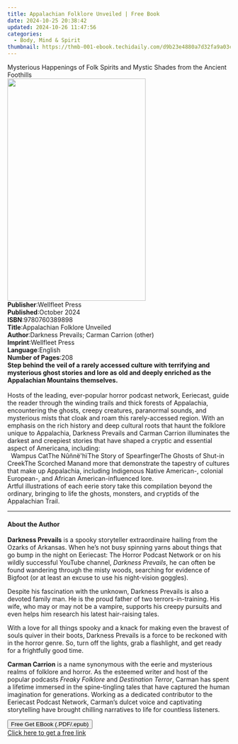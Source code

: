 ```yaml
---
title: Appalachian Folklore Unveiled | Free Book
date: 2024-10-25 20:38:42
updated: 2024-10-26 11:47:56
categories:
  - Body, Mind & Spirit
thumbnail: https://thmb-001-ebook.techidaily.com/d9b23e4880a7d32fa9a03c70107c81b4b3142b7c1bb2cee0f9bedc933a23687f.jpg
---
```

<main id="book-container">
  <div class="flex flex-col">
    <div class="book-brief flex-1 py-6 px-4 sm:p-6 md:py-10 md:px-8">
      <!-- brief-->
      <div class="book-brief-main">
        Mysterious Happenings of Folk Spirits and Mystic Shades from the Ancient
        Foothills
      </div>
    </div>
    <div
      class="book-meta-info flex-1 grid gap-4 col-start-1 col-end-3 row-start-1 sm:mb-6 sm:grid-cols-4 lg:gap-6 lg:col-start-2 lg:row-end-6 lg:row-span-6 lg:mb-0"
    >
      <div
        class="book-meta-info-left place-content-center mt-4 p-4 text-sm leading-6 col-start-2 col-span-2 dark:text-slate-400"
      >
        <img
          class="w-full h-500 object-cover rounded-lg sm:h-255 sm:col-span-2 lg:col-span-full"
          src="https://img-001-ebook.techidaily.com/8f21f6cf148bcb88a01269980608294e365edff26e70d8742e5d26eae7a2f203.jpg"
          alt=""
          width="312"
          height="500"
        />
      </div>
      <div
        class="book-meta-info-right mt-2 col-start-1 row-start-2 col-span-3 self-center"
      >
        <!-- meta data  -->
        <div class="flex flex-col px-4 md:px-8">
          <div class="flex-1">
            <strong>Publisher</strong>:<span class="px-2">Wellfleet Press</span>
          </div>
          <div class="flex-1">
            <strong>Published</strong>:<span class="px-2">October 2024</span>
          </div>
          <div class="flex-1">
            <strong>ISBN</strong>:<span class="px-2">9780760389898</span>
          </div>
          <div class="flex-1">
            <strong>Title</strong>:<span class="px-2"
              >Appalachian Folklore Unveiled</span
            >
          </div>
          <div class="flex-1">
            <strong>Author</strong>:<span class="px-2"
              >Darkness Prevails; Carman Carrion (other)</span
            >
          </div>
          <div class="flex-1">
            <strong>Imprint</strong>:<span class="px-2">Wellfleet Press</span>
          </div>
          <div class="flex-1">
            <strong>Language</strong>:<span class="px-2">English</span>
          </div>
          <div class="flex-1">
            <strong>Number of Pages</strong>:<span class="px-2">208</span>
          </div>
        </div>
      </div>
    </div>
    <div class="book-description flex-1 py-6 px-4 sm:p-6 md:py-10 md:px-8">
      <div class="book-description-main">
        <div accordion-content="" id="description">
          <b
            >Step behind the veil of a rarely accessed culture with terrifying
            and mysterious ghost stories and lore as old and deeply enriched as
            the Appalachian Mountains themselves.</b
          ><br /><br />Hosts of the leading, ever-popular horror podcast
          network, Eeriecast, guide the reader through the winding trails and
          thick forests of Appalachia, encountering the ghosts, creepy
          creatures, paranormal sounds, and mysterious mists that cloak and roam
          this rarely-accessed region. With an emphasis on the rich history and
          deep cultural roots that haunt the folklore unique to Appalachia,
          Darkness Prevails and Carman Carrion illuminates the darkest and
          creepiest stories that have shaped a cryptic and essential aspect of
          Americana, including:&nbsp;<br />&nbsp; Wampus CatThe Nûñnë'hïThe
          Story of SpearfingerThe Ghosts of Shut-in CreekThe&nbsp;Scorched
          Manand more that demonstrate the tapestry of cultures that make up
          Appalachia, including Indigenous Native American-, colonial European-,
          and African American-influenced lore.&nbsp;<br />Artful illustrations
          of each eerie story take this compilation&nbsp;beyond the ordinary,
          bringing to life the ghosts, monsters, and cryptids of the Appalachian
          Trail.
        </div>
        <div class="accordion-fader"></div>
      </div>
    </div>
    <div class="book-excerpts flex-1 py-6 px-4 sm:p-6 md:py-10 md:px-8">
      <!-- excerpts-->
      <div class="book-excerpts-main">
        <hr />
        <h4 class="placeholder placeholder-heading">
          <span>About the Author</span>
        </h4>
        <p></p>
        <p>
          <b>Darkness Prevails</b> is a spooky storyteller extraordinaire
          hailing from the Ozarks of Arkansas. When he’s not busy spinning yarns
          about things that go bump in the night on Eeriecast: The Horror
          Podcast Network or on his wildly successful YouTube channel,
          <i>Darkness Prevails</i>, he can often be found wandering through the
          misty woods, searching for evidence of Bigfoot (or at least an excuse
          to use his night-vision goggles).
        </p>
        <p>
          Despite his fascination with the unknown, Darkness Prevails is also a
          devoted family man. He is the proud father of&nbsp;two
          terrors-in-training. His wife, who may or may not be a vampire,
          supports his creepy pursuits and even helps him research his latest
          hair-raising tales.
        </p>
        <p>
          With a love for all things spooky and a knack for making even the
          bravest of souls quiver in their boots, Darkness Prevails is a force
          to be reckoned with in the horror genre. So, turn off the lights, grab
          a flashlight, and get ready for a frightfully good time.
        </p>
        <b>Carman Carrion</b> is a name synonymous with the eerie and mysterious
        realms of folklore and horror. As the esteemed writer and host of the
        popular podcasts <i>Freaky Folklore</i> and <i>Destination Terror</i>,
        Carman has spent a lifetime immersed in the spine-tingling tales that
        have captured the human imagination for generations. Working as a
        dedicated contributor to the Eeriecast Podcast Network, Carman’s dulcet
        voice and captivating storytelling have brought chilling narratives to
        life for countless listeners.
        <p></p>
      </div>
    </div>
    <div
      class="book-about-author flex-1 py-6 px-4 sm:p-6 md:py-10 md:px-8"
    ></div>
    <div class="book-free-get flex-1 py-6 px-4 sm:p-6 md:py-10 md:px-8">
      <button
        id="btn-free-get"
        class="bg-blue-500 hover:bg-blue-700 text-white font-bold py-2 px-4 rounded"
      >
        Free Get EBook (.PDF/.epub)
      </button>
      <div id="countdown-display" class="px-2 text-lg mt-2"></div>
      <a
        id="free-link"
        class="hidden bg-blue-500 hover:bg-blue-700 text-white font-bold py-2 px-4 rounded"
        href="https://www.ebooks.com/en-us/book/211221734/appalachian-folklore-unveiled/darkness-prevails/"
        target="_blank"
        >Click here to get a free link</a
      >
    </div>
    <script>
      let countdownTime = 0;
      let countdownInterval = null;
      document
        .getElementById('btn-free-get')
        .addEventListener('click', startCountdown);
      function startCountdown() {
        countdownTime = new Date().getTime() + 60000 * 3;
        countdownInterval = setInterval(updateCountdown, 1000);
        document.getElementById('btn-free-get').disabled = true;
        document
          .getElementById('btn-free-get')
          .classList.add('bg-gray-500', 'cursor-not-allowed');
      }
      function updateCountdown() {
        let currentTime = new Date().getTime();
        let timeLeft = countdownTime - currentTime;
        let secondsLeft = Math.floor(timeLeft / 1000);
        document.getElementById('countdown-display').innerHTML =
          `Remaining time: ${secondsLeft} seconds.`;
        if (secondsLeft <= 0) {
          clearInterval(countdownInterval);
          document.getElementById('btn-free-get').classList.add('hidden');
          document.getElementById('free-link').classList.remove('hidden');
          document.getElementById('countdown-display').innerHTML = '';
        }
      }
    </script>
  </div>
</main>
